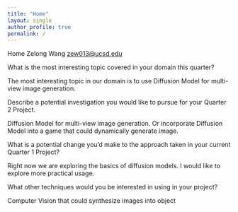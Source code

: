 ```yaml
---
title: "Home"
layout: single
author_profile: true
permalink: /
---
```

Home
Zelong Wang
zew013@ucsd.edu

What is the most interesting topic covered in your domain this quarter?

The most interesting topic in our domain is to use Diffusion Model for multi-view image generation.

Describe a potential investigation you would like to pursue for your Quarter 2 Project.

Diffusion Model for multi-view image generation. Or incorporate Diffusion Model into a game that could dynamically generate image.

What is a potential change you’d make to the approach taken in your current Quarter 1 Project?

Right now we are exploring the basics of diffusion models. I would like to explore more practical usage.

What other techniques would you be interested in using in your project?

Computer Vision that could synthesize images into object